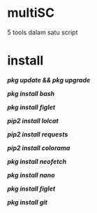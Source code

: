 # multiSC
5 tools dalam satu script
# **install**

 ***pkg update && pkg upgrade***

 ***pkg install bash***

 ***pkg install figlet***

 ***pip2 install lolcat***

 ***pip2 install requests***

 ***pip2 install colorama***

 ***pkg install neofetch***

 ***pkg install nano***

 ***pkg install figlet***

 ***pkg install git***

